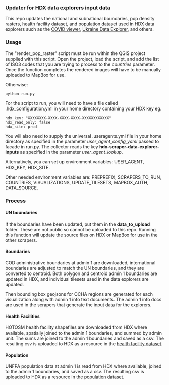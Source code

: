 ### Updater for HDX data explorers input data

This repo updates the national and subnational boundaries, pop density rasters, health facility dataset, and population dataset used in HDX data explorers such as the [COVID viewer](https://data.humdata.org/visualization/covid19-humanitarian-operations/), [Ukraine Data Explorer](https://data.humdata.org/visualization/ukraine-humanitarian-operations/), and others.

### Usage

The "render_pop_raster" script must be run within the QGIS project supplied with this script. Open the project, load the script, and add the list of ISO3 codes that you are trying to process to the *countries* parameter. Once the function completes the rendered images will have to be manually uploaded to MapBox for use.

Otherwise:

    python run.py

For the script to run, you will need to have a file called .hdx_configuration.yml in your home directory containing your HDX key eg.

    hdx_key: "XXXXXXXX-XXXX-XXXX-XXXX-XXXXXXXXXXXX"
    hdx_read_only: false
    hdx_site: prod
    
 You will also need to supply the universal .useragents.yml file in your home directory as specified in the parameter *user_agent_config_yaml* passed to facade in run.py. The collector reads the key **hdx-scraper-data-explorer-inputs** as specified in the parameter *user_agent_lookup*.
 
 Alternatively, you can set up environment variables: USER_AGENT, HDX_KEY, HDX_SITE.
 
Other needed environment variables are: PREPREFIX, SCRAPERS_TO_RUN, COUNTRIES, VISUALIZATIONS, UPDATE_TILESETS, MAPBOX_AUTH, DATA_SOURCE.

### Process

#### UN boundaries

If the boundaries have been updated, put them in the **data_to_upload** folder. These are not public so cannot be uploaded to this repo. Running this function will update the source files on HDX or MapBox for use in the other scrapers.

#### Boundaries

COD administrative boundaries at admin 1 are downloaded, international boundaries are adjusted to match the UN boundaries, and they are converted to centroid. Both polygon and centroid admin 1 boundaries are updated in HDX, and individual tilesets used in the data explorers are updated.

Then bounding box geojsons for OCHA regions are generated for each visualization along with admin 1 info text documents. The admin 1 info docs are used in the scrapers that generate the input data for the explorers.

#### Health Facilities

HOTOSM health facility shapefiles are downloaded from HDX where available, spatially joined to the admin 1 boundaries, and summed by admin unit. The sums are joined to the admin 1 boundaries and saved as a csv. The resulting csv is uploaded to HDX as a resource in the [health facility dataset](https://data.humdata.org/dataset/admin-1-health-facilities-for-data-explorers/).

#### Population

UNFPA population data at admin 1 is read from HDX where available, joined to the admin 1 boundaries, and saved as a csv. The resulting csv is uploaded to HDX as a resource in the [population dataset](https://data.humdata.org/dataset/admin-1-population-statistics-for-data-explorers/).

